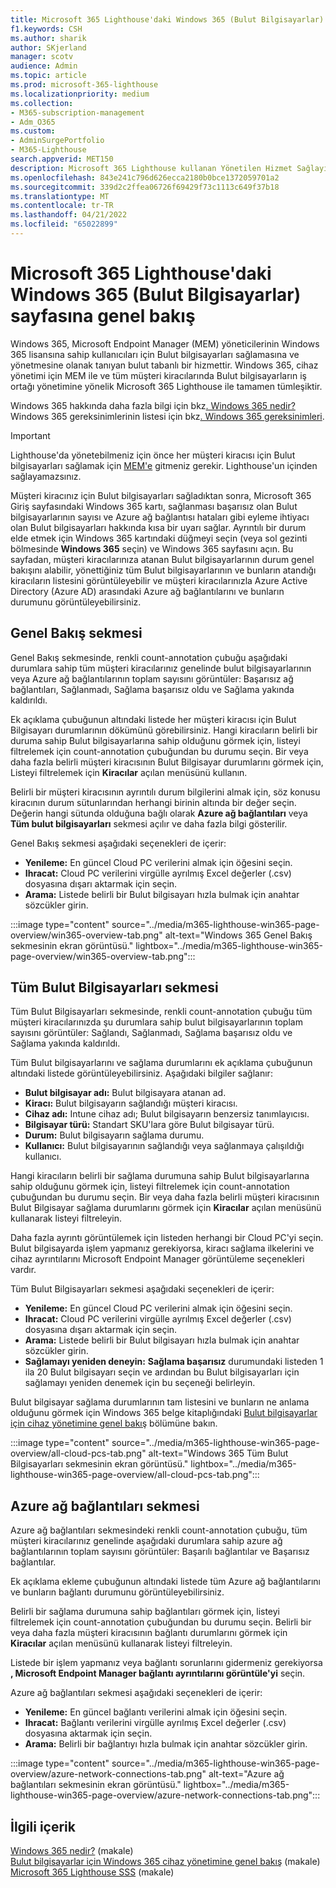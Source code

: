 ```yaml
---
title: Microsoft 365 Lighthouse'daki Windows 365 (Bulut Bilgisayarlar) sayfasına genel bakış
f1.keywords: CSH
ms.author: sharik
author: SKjerland
manager: scotv
audience: Admin
ms.topic: article
ms.prod: microsoft-365-lighthouse
ms.localizationpriority: medium
ms.collection:
- M365-subscription-management
- Adm_O365
ms.custom:
- AdminSurgePortfolio
- M365-Lighthouse
search.appverid: MET150
description: Microsoft 365 Lighthouse kullanan Yönetilen Hizmet Sağlayıcıları (MSP) için Windows 365 (Bulut bilgisayarları) sayfası hakkında bilgi edinin.
ms.openlocfilehash: 843e241c796d626ecca2180b0bce1372059701a2
ms.sourcegitcommit: 339d2c2ffea06726f69429f73c1113c649f37b18
ms.translationtype: MT
ms.contentlocale: tr-TR
ms.lasthandoff: 04/21/2022
ms.locfileid: "65022899"
---
```

# <a name="overview-of-the-windows-365-cloud-pcs-page-in-microsoft-365-lighthouse"></a>Microsoft 365 Lighthouse'daki Windows 365 (Bulut Bilgisayarlar) sayfasına genel bakış  
  
Windows 365, Microsoft Endpoint Manager (MEM) yöneticilerinin Windows 365 lisansına sahip kullanıcıları için Bulut bilgisayarları sağlamasına ve yönetmesine olanak tanıyan bulut tabanlı bir hizmettir. Windows 365, cihaz yönetimi için MEM ile ve tüm müşteri kiracılarında Bulut bilgisayarların iş ortağı yönetimine yönelik Microsoft 365 Lighthouse ile tamamen tümleşiktir.

Windows 365 hakkında daha fazla bilgi için bkz[. Windows 365 nedir?](/windows-365/overview) Windows 365 gereksinimlerinin listesi için bkz[. Windows 365 gereksinimleri](/windows-365/enterprise/requirements).

> [!IMPORTANT]
> Lighthouse'da yönetebilmeniz için önce her müşteri kiracısı için Bulut bilgisayarları sağlamak için [MEM'e](https://go.microsoft.com/fwlink/p/?linkid=2150463) gitmeniz gerekir. Lighthouse'un içinden sağlayamazsınız.

Müşteri kiracınız için Bulut bilgisayarları sağladıktan sonra, Microsoft 365 Giriş sayfasındaki Windows 365 kartı, sağlanması başarısız olan Bulut bilgisayarlarının sayısı ve Azure ağ bağlantısı hataları gibi eyleme ihtiyacı olan Bulut bilgisayarları hakkında kısa bir uyarı sağlar. Ayrıntılı bir durum elde etmek için Windows 365 kartındaki düğmeyi seçin (veya sol gezinti bölmesinde **Windows 365** seçin) ve Windows 365 sayfasını açın. Bu sayfadan, müşteri kiracılarınıza atanan Bulut bilgisayarlarının durum genel bakışını alabilir, yönettiğiniz tüm Bulut bilgisayarlarının ve bunların atandığı kiracıların listesini görüntüleyebilir ve müşteri kiracılarınızla Azure Active Directory (Azure AD) arasındaki Azure ağ bağlantılarını ve bunların durumunu görüntüleyebilirsiniz.

## <a name="overview-tab"></a>Genel Bakış sekmesi

Genel Bakış sekmesinde, renkli count-annotation çubuğu aşağıdaki durumlara sahip tüm müşteri kiracılarınız genelinde bulut bilgisayarlarının veya Azure ağ bağlantılarının toplam sayısını görüntüler: Başarısız ağ bağlantıları, Sağlanmadı, Sağlama başarısız oldu ve Sağlama yakında kaldırıldı.

Ek açıklama çubuğunun altındaki listede her müşteri kiracısı için Bulut Bilgisayarı durumlarının dökümünü görebilirsiniz. Hangi kiracıların belirli bir duruma sahip Bulut bilgisayarlarına sahip olduğunu görmek için, listeyi filtrelemek için count-annotation çubuğundan bu durumu seçin. Bir veya daha fazla belirli müşteri kiracısının Bulut Bilgisayar durumlarını görmek için, Listeyi filtrelemek için **Kiracılar** açılan menüsünü kullanın.

Belirli bir müşteri kiracısının ayrıntılı durum bilgilerini almak için, söz konusu kiracının durum sütunlarından herhangi birinin altında bir değer seçin. Değerin hangi sütunda olduğuna bağlı olarak **Azure ağ bağlantıları** veya **Tüm bulut bilgisayarları** sekmesi açılır ve daha fazla bilgi gösterilir.

Genel Bakış sekmesi aşağıdaki seçenekleri de içerir:

- **Yenileme:** En güncel Cloud PC verilerini almak için öğesini seçin.
- **Ihracat:** Cloud PC verilerini virgülle ayrılmış Excel değerler (.csv) dosyasına dışarı aktarmak için seçin.
- **Arama:** Listede belirli bir Bulut bilgisayarı hızla bulmak için anahtar sözcükler girin.

:::image type="content" source="../media/m365-lighthouse-win365-page-overview/win365-overview-tab.png" alt-text="Windows 365 Genel Bakış sekmesinin ekran görüntüsü." lightbox="../media/m365-lighthouse-win365-page-overview/win365-overview-tab.png":::

## <a name="all-cloud-pcs-tab"></a>Tüm Bulut Bilgisayarları sekmesi

Tüm Bulut Bilgisayarları sekmesinde, renkli count-annotation çubuğu tüm müşteri kiracılarınızda şu durumlara sahip bulut bilgisayarlarının toplam sayısını görüntüler: Sağlandı, Sağlanmadı, Sağlama başarısız oldu ve Sağlama yakında kaldırıldı.

Tüm Bulut bilgisayarlarını ve sağlama durumlarını ek açıklama çubuğunun altındaki listede görüntüleyebilirsiniz. Aşağıdaki bilgiler sağlanır:

- **Bulut bilgisayar adı:** Bulut bilgisayara atanan ad.
- **Kiracı:** Bulut bilgisayarın sağlandığı müşteri kiracısı.
- **Cihaz adı:** Intune cihaz adı; Bulut bilgisayarın benzersiz tanımlayıcısı.
- **Bilgisayar türü:** Standart SKU'lara göre Bulut bilgisayar türü.
- **Durum:** Bulut bilgisayarın sağlama durumu.
- **Kullanıcı:** Bulut bilgisayarının sağlandığı veya sağlanmaya çalışıldığı kullanıcı.

Hangi kiracıların belirli bir sağlama durumuna sahip Bulut bilgisayarlarına sahip olduğunu görmek için, listeyi filtrelemek için count-annotation çubuğundan bu durumu seçin. Bir veya daha fazla belirli müşteri kiracısının Bulut Bilgisayar sağlama durumlarını görmek için **Kiracılar** açılan menüsünü kullanarak listeyi filtreleyin.

Daha fazla ayrıntı görüntülemek için listeden herhangi bir Cloud PC'yi seçin. Bulut bilgisayarda işlem yapmanız gerekiyorsa, kiracı sağlama ilkelerini ve cihaz ayrıntılarını Microsoft Endpoint Manager görüntüleme seçenekleri vardır.

Tüm Bulut Bilgisayarları sekmesi aşağıdaki seçenekleri de içerir:

- **Yenileme:** En güncel Cloud PC verilerini almak için öğesini seçin.
- **Ihracat:** Cloud PC verilerini virgülle ayrılmış Excel değerler (.csv) dosyasına dışarı aktarmak için seçin.
- **Arama:** Listede belirli bir Bulut bilgisayarı hızla bulmak için anahtar sözcükler girin.
- **Sağlamayı yeniden deneyin:** **Sağlama başarısız** durumundaki listeden 1 ila 20 Bulut bilgisayarı seçin ve ardından bu Bulut bilgisayarları için sağlamayı yeniden denemek için bu seçeneği belirleyin.

Bulut bilgisayar sağlama durumlarının tam listesini ve bunların ne anlama olduğunu görmek için Windows 365 belge kitaplığındaki [Bulut bilgisayarlar için cihaz yönetimine genel bakış](/windows-365/enterprise/device-management-overview#column-details) bölümüne bakın.

:::image type="content" source="../media/m365-lighthouse-win365-page-overview/all-cloud-pcs-tab.png" alt-text="Windows 365 Tüm Bulut Bilgisayarları sekmesinin ekran görüntüsü." lightbox="../media/m365-lighthouse-win365-page-overview/all-cloud-pcs-tab.png":::

## <a name="azure-network-connections-tab"></a>Azure ağ bağlantıları sekmesi

Azure ağ bağlantıları sekmesindeki renkli count-annotation çubuğu, tüm müşteri kiracılarınız genelinde aşağıdaki durumlara sahip azure ağ bağlantılarının toplam sayısını görüntüler: Başarılı bağlantılar ve Başarısız bağlantılar.

Ek açıklama ekleme çubuğunun altındaki listede tüm Azure ağ bağlantılarını ve bunların bağlantı durumunu görüntüleyebilirsiniz.

Belirli bir sağlama durumuna sahip bağlantıları görmek için, listeyi filtrelemek için count-annotation çubuğundan bu durumu seçin. Belirli bir veya daha fazla müşteri kiracısının bağlantı durumlarını görmek için **Kiracılar** açılan menüsünü kullanarak listeyi filtreleyin.

Listede bir işlem yapmanız veya bağlantı sorunlarını gidermeniz gerekiyorsa **, Microsoft Endpoint Manager bağlantı ayrıntılarını görüntüle'yi** seçin.

Azure ağ bağlantıları sekmesi aşağıdaki seçenekleri de içerir:

- **Yenileme:** En güncel bağlantı verilerini almak için öğesini seçin.
- **Ihracat:** Bağlantı verilerini virgülle ayrılmış Excel değerler (.csv) dosyasına aktarmak için seçin.
- **Arama:** Belirli bir bağlantıyı hızla bulmak için anahtar sözcükler girin.

:::image type="content" source="../media/m365-lighthouse-win365-page-overview/azure-network-connections-tab.png" alt-text="Azure ağ bağlantıları sekmesinin ekran görüntüsü." lightbox="../media/m365-lighthouse-win365-page-overview/azure-network-connections-tab.png":::

## <a name="related-content"></a>İlgili içerik

[Windows 365 nedir?](/windows-365/overview) (makale)\
[Bulut bilgisayarlar için Windows 365 cihaz yönetimine genel bakış](/windows-365/enterprise/device-management-overview) (makale)\
[Microsoft 365 Lighthouse SSS](m365-lighthouse-faq.yml) (makale)
